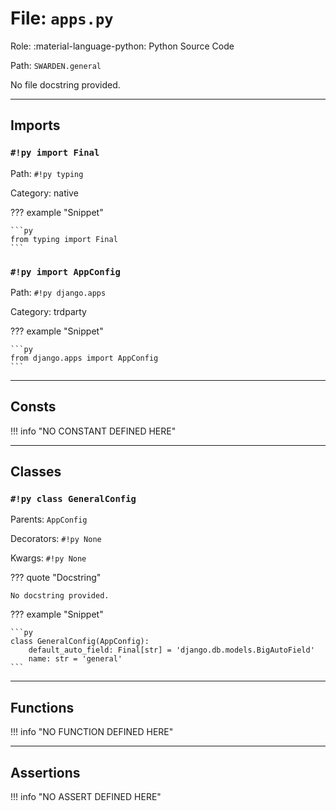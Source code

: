 # File: `apps.py`

Role: :material-language-python: Python Source Code

Path: `SWARDEN.general`

No file docstring provided.

---

## Imports

### `#!py import Final`

Path: `#!py typing`

Category: native

??? example "Snippet"

    ```py
    from typing import Final
    ```

### `#!py import AppConfig`

Path: `#!py django.apps`

Category: trdparty

??? example "Snippet"

    ```py
    from django.apps import AppConfig
    ```



---

## Consts

!!! info "NO CONSTANT DEFINED HERE"

---

## Classes

### `#!py class GeneralConfig`

Parents: `AppConfig`

Decorators: `#!py None`

Kwargs: `#!py None`

??? quote "Docstring"

    No docstring provided.

??? example "Snippet"

    ```py
    class GeneralConfig(AppConfig):
        default_auto_field: Final[str] = 'django.db.models.BigAutoField'
        name: str = 'general'
    ```



---

## Functions

!!! info "NO FUNCTION DEFINED HERE"

---

## Assertions

!!! info "NO ASSERT DEFINED HERE"
